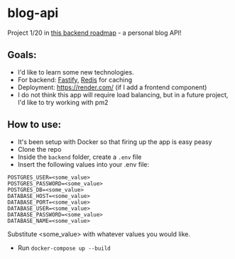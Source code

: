 # blog-api

Project 1/20 in [this backend roadmap](https://roadmap.sh/backend/project-ideas) - a personal blog API! 

## Goals:
- I'd like to learn some new technologies.
- For backend: [Fastify](https://fastify.dev/), [Redis](https://redis.io/) for caching
- Deployment: https://render.com/ (if I add a frontend component)
- I do not think this app will require load balancing, but in a future project, I'd like to try working with pm2

## How to use:
- It's been setup with Docker so that firing up the app is easy peasy
- Clone the repo
- Inside the `backend` folder, create a `.env` file
- Insert the following values into your .env file:

`POSTGRES_USER=<some_value>` \
`POSTGRES_PASSWORD=<some_value>` \
`POSTGRES_DB=<some_value>` \
`DATABASE_HOST=<some_value>` \
`DATABASE_PORT=<some_value>` \
`DATABASE_USER=<some_value>` \
`DATABASE_PASSWORD=<some_value>` \
`DATABASE_NAME=<some_value>` 

Substitute <some_value> with whatever values you would like.

- Run `docker-compose up --build`
